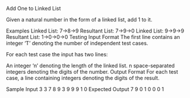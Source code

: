 Add One to Linked List


Given a natural number in the form of a linked list, add 1 to it.

Examples
Linked List: 7→8→9
Resultant List: 7→9→0
Linked List: 9→9→9
Resultant List: 1→0→0→0
Testing
Input Format
The first line contains an integer ‘T’ denoting the number of independent test cases.

For each test case the input has two lines:

An integer ‘n’ denoting the length of the linked list.
n space-separated integers denoting the digits of the number.
Output Format
For each test case, a line containing integers denoting the digits of the result.

Sample Input
3
3
7 8 9
3
9 9 9
1
0
Expected Output
7 9 0
1 0 0 0
1